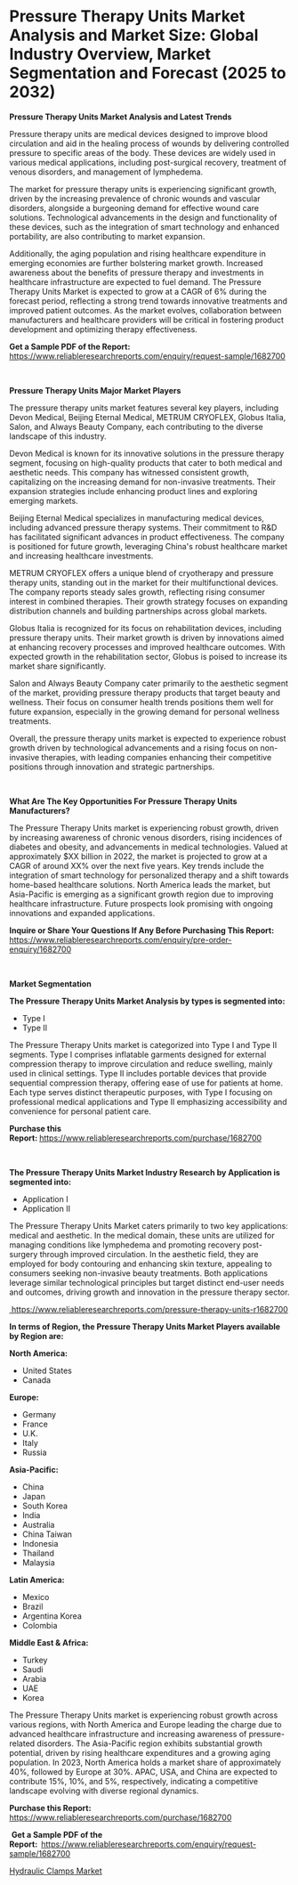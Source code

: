 <p><h1>Pressure Therapy Units Market Analysis and Market Size: Global Industry Overview, Market Segmentation and Forecast (2025 to 2032)</h1></p><p><strong>Pressure Therapy Units Market Analysis and Latest Trends</strong></p>
<p><p>Pressure therapy units are medical devices designed to improve blood circulation and aid in the healing process of wounds by delivering controlled pressure to specific areas of the body. These devices are widely used in various medical applications, including post-surgical recovery, treatment of venous disorders, and management of lymphedema. </p><p>The market for pressure therapy units is experiencing significant growth, driven by the increasing prevalence of chronic wounds and vascular disorders, alongside a burgeoning demand for effective wound care solutions. Technological advancements in the design and functionality of these devices, such as the integration of smart technology and enhanced portability, are also contributing to market expansion. </p><p>Additionally, the aging population and rising healthcare expenditure in emerging economies are further bolstering market growth. Increased awareness about the benefits of pressure therapy and investments in healthcare infrastructure are expected to fuel demand. The Pressure Therapy Units Market is expected to grow at a CAGR of 6% during the forecast period, reflecting a strong trend towards innovative treatments and improved patient outcomes. As the market evolves, collaboration between manufacturers and healthcare providers will be critical in fostering product development and optimizing therapy effectiveness.</p></p>
<p><strong>Get a Sample PDF of the Report:&nbsp;</strong> <a href="https://www.reliableresearchreports.com/enquiry/request-sample/1682700?utm_campaign=3362&utm_medium=2&utm_source=Github&utm_content=ia&utm_term=26032025&utm_id=pressure-therapy-units">https://www.reliableresearchreports.com/enquiry/request-sample/1682700</a></p>
<p>&nbsp;</p>
<p><strong>Pressure Therapy Units Major Market Players</strong></p>
<p><p>The pressure therapy units market features several key players, including Devon Medical, Beijing Eternal Medical, METRUM CRYOFLEX, Globus Italia, Salon, and Always Beauty Company, each contributing to the diverse landscape of this industry.</p><p>Devon Medical is known for its innovative solutions in the pressure therapy segment, focusing on high-quality products that cater to both medical and aesthetic needs. This company has witnessed consistent growth, capitalizing on the increasing demand for non-invasive treatments. Their expansion strategies include enhancing product lines and exploring emerging markets.</p><p>Beijing Eternal Medical specializes in manufacturing medical devices, including advanced pressure therapy systems. Their commitment to R&D has facilitated significant advances in product effectiveness. The company is positioned for future growth, leveraging China's robust healthcare market and increasing healthcare investments.</p><p>METRUM CRYOFLEX offers a unique blend of cryotherapy and pressure therapy units, standing out in the market for their multifunctional devices. The company reports steady sales growth, reflecting rising consumer interest in combined therapies. Their growth strategy focuses on expanding distribution channels and building partnerships across global markets.</p><p>Globus Italia is recognized for its focus on rehabilitation devices, including pressure therapy units. Their market growth is driven by innovations aimed at enhancing recovery processes and improved healthcare outcomes. With expected growth in the rehabilitation sector, Globus is poised to increase its market share significantly.</p><p>Salon and Always Beauty Company cater primarily to the aesthetic segment of the market, providing pressure therapy products that target beauty and wellness. Their focus on consumer health trends positions them well for future expansion, especially in the growing demand for personal wellness treatments.</p><p>Overall, the pressure therapy units market is expected to experience robust growth driven by technological advancements and a rising focus on non-invasive therapies, with leading companies enhancing their competitive positions through innovation and strategic partnerships.</p></p>
<p>&nbsp;</p>
<p><strong>What Are The Key Opportunities For Pressure Therapy Units Manufacturers?</strong></p>
<p><p>The Pressure Therapy Units market is experiencing robust growth, driven by increasing awareness of chronic venous disorders, rising incidences of diabetes and obesity, and advancements in medical technologies. Valued at approximately $XX billion in 2022, the market is projected to grow at a CAGR of around XX% over the next five years. Key trends include the integration of smart technology for personalized therapy and a shift towards home-based healthcare solutions. North America leads the market, but Asia-Pacific is emerging as a significant growth region due to improving healthcare infrastructure. Future prospects look promising with ongoing innovations and expanded applications.</p></p>
<p><strong>Inquire or Share Your Questions If Any Before Purchasing This Report:</strong> <a href="https://www.reliableresearchreports.com/enquiry/pre-order-enquiry/1682700?utm_campaign=3362&utm_medium=2&utm_source=Github&utm_content=ia&utm_term=26032025&utm_id=pressure-therapy-units">https://www.reliableresearchreports.com/enquiry/pre-order-enquiry/1682700</a></p>
<p>&nbsp;</p>
<p><strong>Market Segmentation</strong></p>
<p><strong>The Pressure Therapy Units Market Analysis by types is segmented into:</strong></p>
<p><ul><li>Type I</li><li>Type II</li></ul></p>
<p><p>The Pressure Therapy Units market is categorized into Type I and Type II segments. Type I comprises inflatable garments designed for external compression therapy to improve circulation and reduce swelling, mainly used in clinical settings. Type II includes portable devices that provide sequential compression therapy, offering ease of use for patients at home. Each type serves distinct therapeutic purposes, with Type I focusing on professional medical applications and Type II emphasizing accessibility and convenience for personal patient care.</p></p>
<p><strong>Purchase this Report:&nbsp;</strong><a href="https://www.reliableresearchreports.com/purchase/1682700?utm_campaign=3362&utm_medium=2&utm_source=Github&utm_content=ia&utm_term=26032025&utm_id=pressure-therapy-units">https://www.reliableresearchreports.com/purchase/1682700</a></p>
<p>&nbsp;</p>
<p><strong>The Pressure Therapy Units Market Industry Research by Application is segmented into:</strong></p>
<p><ul><li>Application I</li><li>Application II</li></ul></p>
<p><p>The Pressure Therapy Units Market caters primarily to two key applications: medical and aesthetic. In the medical domain, these units are utilized for managing conditions like lymphedema and promoting recovery post-surgery through improved circulation. In the aesthetic field, they are employed for body contouring and enhancing skin texture, appealing to consumers seeking non-invasive beauty treatments. Both applications leverage similar technological principles but target distinct end-user needs and outcomes, driving growth and innovation in the pressure therapy sector.</p></p>
<p><a href="https://www.reliableresearchreports.com/pressure-therapy-units-r1682700?utm_campaign=3362&utm_medium=2&utm_source=Github&utm_content=ia&utm_term=26032025&utm_id=pressure-therapy-units">&nbsp;https://www.reliableresearchreports.com/pressure-therapy-units-r1682700</a></p>
<p><strong>In terms of Region, the Pressure Therapy Units Market Players available by Region are:</strong></p>
<p>
    <p> <strong> North America: </strong>
        <ul>
            <li>United States</li>
            <li>Canada</li>
        </ul>
        </p> 
    <p> <strong> Europe: </strong>
        <ul>
            <li>Germany</li>
            <li>France</li>
            <li>U.K.</li>
            <li>Italy</li>
            <li>Russia</li>
        </ul>
        </p> 
    <p> <strong> Asia-Pacific: </strong>
        <ul>
            <li>China</li>
            <li>Japan</li>
            <li>South Korea</li>
            <li>India</li>
            <li>Australia</li>
            <li>China Taiwan</li>
            <li>Indonesia</li>
            <li>Thailand</li>
            <li>Malaysia</li>
        </ul>
        </p> 
    <p> <strong> Latin America: </strong>
        <ul>
            <li>Mexico</li>
            <li>Brazil</li>
            <li>Argentina Korea</li>
            <li>Colombia</li>
        </ul>
        </p> 
    <p> <strong> Middle East & Africa: </strong>
        <ul>
            <li>Turkey</li>
            <li>Saudi</li>
            <li>Arabia</li>
            <li>UAE</li>
            <li>Korea</li>
        </ul>
    </p>
    </p>
<p><p>The Pressure Therapy Units market is experiencing robust growth across various regions, with North America and Europe leading the charge due to advanced healthcare infrastructure and increasing awareness of pressure-related disorders. The Asia-Pacific region exhibits substantial growth potential, driven by rising healthcare expenditures and a growing aging population. In 2023, North America holds a market share of approximately 40%, followed by Europe at 30%. APAC, USA, and China are expected to contribute 15%, 10%, and 5%, respectively, indicating a competitive landscape evolving with diverse regional dynamics.</p></p>
<p><strong>Purchase this Report: </strong><a href="https://www.reliableresearchreports.com/purchase/1682700?utm_campaign=3362&utm_medium=2&utm_source=Github&utm_content=ia&utm_term=26032025&utm_id=pressure-therapy-units">https://www.reliableresearchreports.com/purchase/1682700</a></p>
<p>&nbsp;<strong>Get a Sample PDF of the Report:&nbsp;&nbsp;</strong><a href="https://www.reliableresearchreports.com/enquiry/request-sample/1682700?utm_campaign=3362&utm_medium=2&utm_source=Github&utm_content=ia&utm_term=26032025&utm_id=pressure-therapy-units">https://www.reliableresearchreports.com/enquiry/request-sample/1682700</a></p>
<p><strong></strong></p>
<p><p><a href="https://github.com/iquiseeboli/Market-Research-Report-List-1/blob/main/hydraulic-clamps-market.md?utm_campaign=3362&utm_medium=2&utm_source=Github&utm_content=ia&utm_term=26032025&utm_id=pressure-therapy-units">Hydraulic Clamps Market</a></p></p>